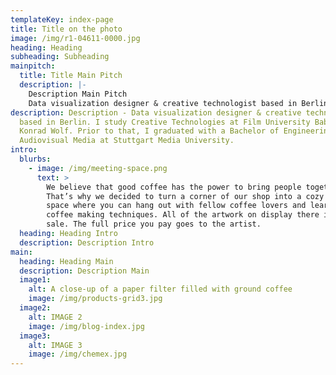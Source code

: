 ```yaml
---
templateKey: index-page
title: Title on the photo
image: /img/r1-04611-0000.jpg
heading: Heading
subheading: Subheading
mainpitch:
  title: Title Main Pitch
  description: |-
    Description Main Pitch 
    Data visualization designer & creative technologist based in Berlin.
description: Description - Data visualization designer & creative technologist
  based in Berlin. I study Creative Technologies at Film University Babelsberg
  Konrad Wolf. Prior to that, I graduated with a Bachelor of Engineering in
  Audiovisual Media at Stuttgart Media University.
intro:
  blurbs:
    - image: /img/meeting-space.png
      text: >
        We believe that good coffee has the power to bring people together.
        That’s why we decided to turn a corner of our shop into a cozy meeting
        space where you can hang out with fellow coffee lovers and learn about
        coffee making techniques. All of the artwork on display there is for
        sale. The full price you pay goes to the artist.
  heading: Heading Intro
  description: Description Intro
main:
  heading: Heading Main
  description: Description Main
  image1:
    alt: A close-up of a paper filter filled with ground coffee
    image: /img/products-grid3.jpg
  image2:
    alt: IMAGE 2
    image: /img/blog-index.jpg
  image3:
    alt: IMAGE 3
    image: /img/chemex.jpg
---
```

